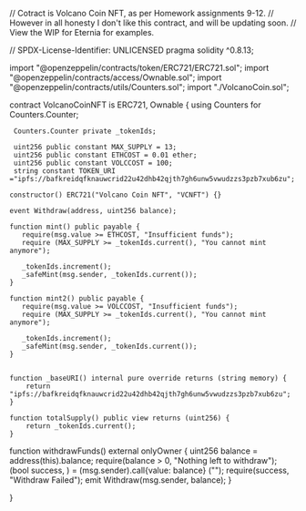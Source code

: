// Cotract is Volcano Coin NFT, as per Homework assignments 9-12.
// However in all honesty I don't like this contract, and will be updating soon.
// View the WIP for Eternia for examples.

// SPDX-License-Identifier: UNLICENSED
pragma solidity ^0.8.13;

import "@openzeppelin/contracts/token/ERC721/ERC721.sol";
import "@openzeppelin/contracts/access/Ownable.sol";
import "@openzeppelin/contracts/utils/Counters.sol";
import "./VolcanoCoin.sol";

contract VolcanoCoinNFT is ERC721, Ownable {
    using Counters for Counters.Counter;

     Counters.Counter private _tokenIds;

     uint256 public constant MAX_SUPPLY = 13;
     uint256 public constant ETHCOST = 0.01 ether;
     uint256 public constant VOLCCOST = 100;
     string constant TOKEN_URI ="ipfs://bafkreidqfknauwcrid22u42dhb42qjth7gh6unw5vwudzzs3pzb7xub6zu";

    constructor() ERC721("Volcano Coin NFT", "VCNFT") {}

    event Withdraw(address, uint256 balance);

    function mint() public payable {
       require(msg.value >= ETHCOST, "Insufficient funds");
       require (MAX_SUPPLY >= _tokenIds.current(), "You cannot mint anymore");

       _tokenIds.increment();
       _safeMint(msg.sender, _tokenIds.current());
    }

    function mint2() public payable {
       require(msg.value >= VOLCCOST, "Insufficient funds");
       require (MAX_SUPPLY >= _tokenIds.current(), "You cannot mint anymore");

       _tokenIds.increment();
       _safeMint(msg.sender, _tokenIds.current());
    }

    
    function _baseURI() internal pure override returns (string memory) {
        return "ipfs://bafkreidqfknauwcrid22u42dhb42qjth7gh6unw5vwudzzs3pzb7xub6zu";
    }

    function totalSupply() public view returns (uint256) {
        return _tokenIds.current();
    }
    
   function withdrawFunds() external onlyOwner {
       uint256 balance = address(this).balance;
       require(balance > 0, "Nothing left to withdraw");
       (bool success, ) = (msg.sender).call{value: balance} ("");
       require(success, "Withdraw Failed");
       emit Withdraw(msg.sender, balance);
    }  

}

